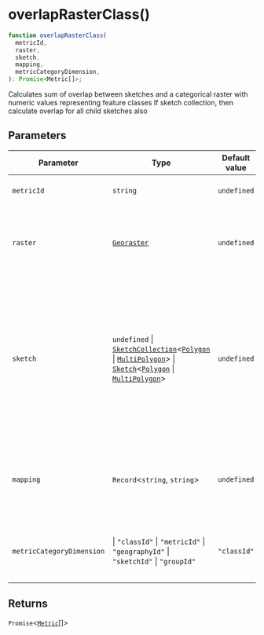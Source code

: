 # overlapRasterClass()

```ts
function overlapRasterClass(
  metricId,
  raster,
  sketch,
  mapping,
  metricCategoryDimension,
): Promise<Metric[]>;
```

Calculates sum of overlap between sketches and a categorical raster with numeric values representing feature classes
If sketch collection, then calculate overlap for all child sketches also

## Parameters

| Parameter                 | Type                                                                                                                                                                                                                                                                                                  | Default value | Description                                                                                                                                                                                                                     |
| ------------------------- | ----------------------------------------------------------------------------------------------------------------------------------------------------------------------------------------------------------------------------------------------------------------------------------------------------- | ------------- | ------------------------------------------------------------------------------------------------------------------------------------------------------------------------------------------------------------------------------- |
| `metricId`                | `string`                                                                                                                                                                                                                                                                                              | `undefined`   | metricId value to assign to each measurement                                                                                                                                                                                    |
| `raster`                  | [`Georaster`](../interfaces/Georaster.md)                                                                                                                                                                                                                                                             | `undefined`   | Cloud-optimized geotiff, loaded via loadCog or geoblaze.parse(), representing categorical data (multiple classes)                                                                                                               |
| `sketch`                  | `undefined` \| [`SketchCollection`](../interfaces/SketchCollection.md)\<[`Polygon`](../interfaces/Polygon.md) \| [`MultiPolygon`](../interfaces/MultiPolygon.md)\> \| [`Sketch`](../interfaces/Sketch.md)\<[`Polygon`](../interfaces/Polygon.md) \| [`MultiPolygon`](../interfaces/MultiPolygon.md)\> | `undefined`   | single sketch or collection. If undefined will return sum by feature class for the whole raster. Supports polygon or multipolygon. Will remove overlap between sketches, but will not remove overlap within Multipolygon sketch |
| `mapping`                 | `Record`\<`string`, `string`\>                                                                                                                                                                                                                                                                        | `undefined`   | Object mapping numeric category IDs (as strings e.g. "1") in the raster to their string names for display e.g. "Coral Reef"                                                                                                     |
| `metricCategoryDimension` | \| `"classId"` \| `"metricId"` \| `"geographyId"` \| `"sketchId"` \| `"groupId"`                                                                                                                                                                                                                      | `"classId"`   | Dimension to assign category name when creating metrics, defaults to classId                                                                                                                                                    |

## Returns

`Promise`\<[`Metric`](../type-aliases/Metric.md)[]\>

